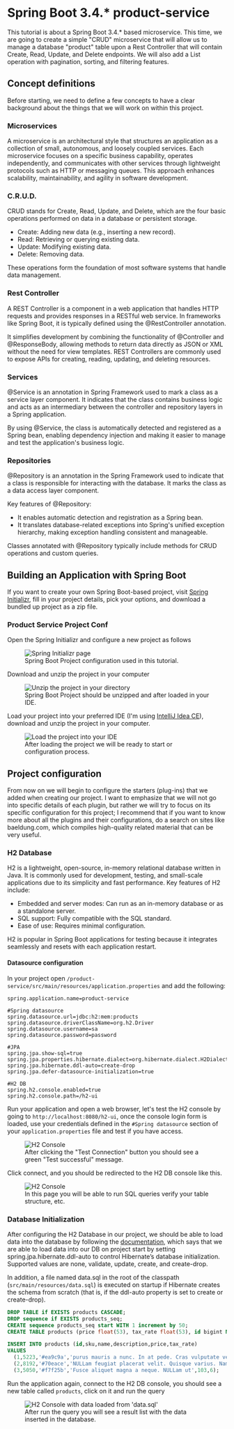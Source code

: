 # Spring Boot 3.4.* product-service
This tutorial is about a Spring Boot 3.4.* based microservice. This time, we are going to create a simple "CRUD" microservice that will allow us to manage a database "product" table upon a Rest Controller that will contain Create, Read, Update, and Delete endpoints. We will also add a List operation with pagination, sorting, and filtering features.
## Concept definitions
Before starting, we need to define a few concepts to have a clear background about the things that we will work on within this project.
### Microservices
A microservice is an architectural style that structures an application as a collection of small, autonomous, and loosely coupled services. Each microservice focuses on a specific business capability, operates independently, and communicates with other services through lightweight protocols such as HTTP or messaging queues. This approach enhances scalability, maintainability, and agility in software development.
### C.R.U.D.
CRUD stands for Create, Read, Update, and Delete, which are the four basic operations performed on data in a database or persistent storage.

- Create: Adding new data (e.g., inserting a new record).
- Read: Retrieving or querying existing data.
- Update: Modifying existing data.
- Delete: Removing data.

These operations form the foundation of most software systems that handle data management.
### Rest Controller
A REST Controller is a component in a web application that handles HTTP requests and provides responses in a RESTful web service. In frameworks like Spring Boot, it is typically defined using the @RestController annotation.

It simplifies development by combining the functionality of @Controller and @ResponseBody, allowing methods to return data directly as JSON or XML without the need for view templates. REST Controllers are commonly used to expose APIs for creating, reading, updating, and deleting resources.
### Services
@Service is an annotation in Spring Framework used to mark a class as a service layer component. It indicates that the class contains business logic and acts as an intermediary between the controller and repository layers in a Spring application.

By using @Service, the class is automatically detected and registered as a Spring bean, enabling dependency injection and making it easier to manage and test the application's business logic.
### Repositories
@Repository is an annotation in the Spring Framework used to indicate that a class is responsible for interacting with the database. It marks the class as a data access layer component.

Key features of @Repository:
- It enables automatic detection and registration as a Spring bean.
- It translates database-related exceptions into Spring's unified exception hierarchy, making exception handling consistent and manageable.

Classes annotated with @Repository typically include methods for CRUD operations and custom queries.

## Building an Application with Spring Boot
If you want to create your own Spring Boot-based project, visit <a href="https://start.spring.io" target="_blank">Spring Initializr</a>, fill in your project details, pick your options, and download a bundled up project as a zip file.
### Product Service Project Conf
Open the Spring Initializr and configure a new project as follows
<figure>
    <img src="/readme-assets/initializr.png"
         alt="Spring Initializr page">
    <figcaption>Spring Boot Project configuration used in this tutorial.</figcaption>
</figure>

Download and unzip the project in your computer
<figure>
    <img src="/readme-assets/unzip.png"
         alt="Unzip the project in your directory">
    <figcaption>Spring Boot Project should be unzipped and after loaded in your IDE.</figcaption>
</figure>

Load your project into your preferred IDE (I'm using <a href="https://www.jetbrains.com/es-es/idea/download/other.html">IntelliJ Idea CE</a>),
download and unzip the project in your computer.
<figure>
    <img src="/readme-assets/intellij.png"
         alt="Load the project into your IDE">
    <figcaption>After loading the project we will be ready to start or configuration process.</figcaption>
</figure>

## Project configuration
From now on we will begin to configure the starters (plug-ins) that we added when creating our project. I want to emphasize that we will not go into specific details of each plugin, but rather we will try to focus on its specific configuration for this project; I recommend that if you want to know more about all the plugins and their configurations, do a search on sites like baeldung.com, which compiles high-quality related material that can be very useful.
### H2 Database
H2 is a lightweight, open-source, in-memory relational database written in Java. It is commonly used for development, testing, and small-scale applications due to its simplicity and fast performance.
Key features of H2 include:
- Embedded and server modes: Can run as an in-memory database or as a standalone server.
- SQL support: Fully compatible with the SQL standard.
- Ease of use: Requires minimal configuration.

H2 is popular in Spring Boot applications for testing because it integrates seamlessly and resets with each application restart.

#### Datasource configuration
In your project open `/product-service/src/main/resources/application.properties` and add the following:
```properties
spring.application.name=product-service

#Spring datasource
spring.datasource.url=jdbc:h2:mem:products
spring.datasource.driverClassName=org.h2.Driver
spring.datasource.username=sa
spring.datasource.password=password

#JPA
spring.jpa.show-sql=true
spring.jpa.properties.hibernate.dialect=org.hibernate.dialect.H2Dialect
spring.jpa.hibernate.ddl-auto=create-drop
spring.jpa.defer-datasource-initialization=true

#H2 DB
spring.h2.console.enabled=true
spring.h2.console.path=/h2-ui
```
Run your application and open a web browser, let's test the H2 console by going to `http://localhost:8080/h2-ui`, once the console login form is loaded, use your credentials defined in the `#Spring datasource` section of your `application.properties` file and test if you have access.
<figure>
    <img src="/readme-assets/h2.png"
         alt="H2 Console">
    <figcaption>After clicking the "Test Connection" button you should see a green "Test successful" message.</figcaption>
</figure>

Click connect, and you should be redirected to the H2 DB console like this.
<figure>
    <img src="/readme-assets/H2-console.png"
         alt="H2 Console">
    <figcaption>In this page you will be able to run SQL queries verify your table structure, etc.</figcaption>
</figure>

### Database Initialization
After configuring the H2 Database in our project, we should be able to load data into the database by following the <a href="https://docs.spring.io/spring-boot/how-to/data-initialization.html">documentation</a>, which says that we are able to load data into our DB on project start by setting spring.jpa.hibernate.ddl-auto to control Hibernate’s database initialization. Supported values are none, validate, update, create, and create-drop.

In addition, a file named data.sql in the root of the classpath (`src/main/resources/data.sql`) is executed on startup if Hibernate creates the schema from scratch (that is, if the ddl-auto property is set to create or create-drop).

```sql
DROP TABLE if EXISTS products CASCADE;
DROP sequence if EXISTS products_seq;
CREATE sequence products_seq start WITH 1 increment by 50;
CREATE TABLE products (price float(53), tax_rate float(53), id bigint NOT NULL, description varchar(255), name varchar(255), sku varchar(255) UNIQUE, PRIMARY KEY (id));

INSERT INTO products (id,sku,name,description,price,tax_rate)
VALUES
  (1,5223,'#ea9c9a','purus mauris a nunc. In at pede. Cras vulputate velit',34,3),
  (2,8192,'#70eace','NULLam feugiat placerat velit. Quisque varius. Nam porttitor',39,2),
  (3,5050,'#f7f25b','Fusce aliquet magna a neque. NULLam ut',103,6);
```

Run the application again, connect to the H2 DB console, you should see a new table called `products`, click on it and run the query
<figure>
    <img src="/readme-assets/h2-with-data.png"
         alt="H2 Console with data loaded from 'data.sql'">
    <figcaption>After run the query you will see a result list with the data inserted in the database.</figcaption>
</figure>